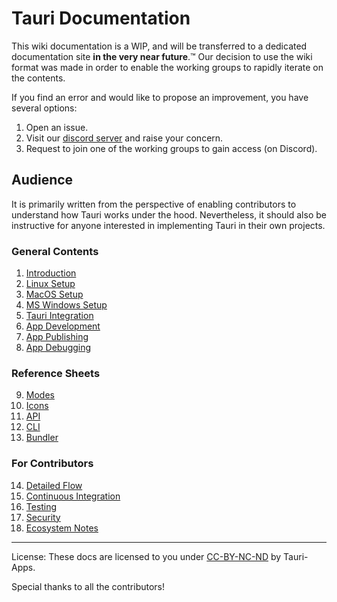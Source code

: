 # Tauri Documentation
This wiki documentation is a WIP, and will be transferred to a dedicated documentation site **in the very near future**.™️ Our decision to use the wiki format was made in order to enable the working groups to rapidly iterate on the contents.

If you find an error and would like to propose an improvement, you have several options:
1. Open an issue.
2. Visit our [discord server](https://discord.gg/SpmNs4S) and raise your concern.
3. Request to join one of the working groups to gain access (on Discord).

## Audience
It is primarily written from the perspective of enabling contributors to understand how Tauri works under the hood. Nevertheless, it should also be instructive for anyone interested in implementing Tauri in their own projects.

### General Contents
1. [Introduction]()
2. [Linux Setup]()
3. [MacOS Setup]()
4. [MS Windows Setup]()
5. [Tauri Integration]()
6. [App Development]()
7. [App Publishing]()
8. [App Debugging]()
### Reference Sheets
9. [Modes]()
10. [Icons]()
11. [API]()
12. [CLI]()
13. [Bundler]()
### For Contributors
14. [Detailed Flow]()
15. [Continuous Integration]()
16. [Testing]()
17. [Security]()
18. [Ecosystem Notes]()


***

License: These docs are licensed to you under [CC-BY-NC-ND](https://creativecommons.org/licenses/by-nc-nd/2.0/) by Tauri-Apps.

Special thanks to all the contributors!